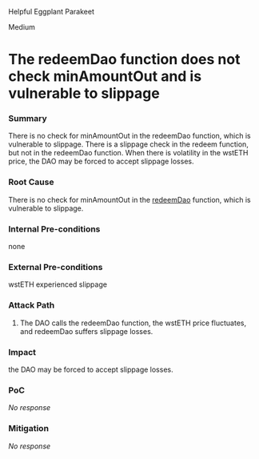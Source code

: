 Helpful Eggplant Parakeet

Medium

# The redeemDao function does not check minAmountOut and is vulnerable to slippage

### Summary

There is no check for minAmountOut in the redeemDao function, which is vulnerable to slippage. There is a slippage check in the redeem function, but not in the redeemDao function. When there is volatility in the wstETH price, the DAO may be forced to accept slippage losses.

### Root Cause

There is no check for minAmountOut in the [redeemDao](https://github.com/sherlock-audit/2025-05-usual-eth0/blob/995d35f32c762aec7f678292b8702bc71aec1247/eth0-protocol/src/daoCollateral/DaoCollateral.sol#L564) function, which is vulnerable to slippage. 

### Internal Pre-conditions

none

### External Pre-conditions

wstETH experienced slippage

### Attack Path

1. The DAO calls the redeemDao function, the wstETH price fluctuates, and redeemDao suffers slippage losses.

### Impact

the DAO may be forced to accept slippage losses.

### PoC

_No response_

### Mitigation

_No response_